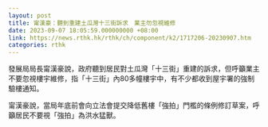 ```yaml
---
layout: post
title: 甯漢豪：聽到重建土瓜灣十三街訴求　業主勿忽視維修
date: 2023-09-07 18:05:59.000000000 +08:00
link: https://news.rthk.hk/rthk/ch/component/k2/1717206-20230907.htm
categories: rthk
---
```


發展局局長甯漢豪說，政府聽到居民對土瓜灣「十三街」重建的訴求，但呼籲業主不要忽視樓宇維修，指「十三街」內80多幢樓宇中，有不少都收到屋宇署的強制驗樓通知。

甯漢豪說，當局年底前會向立法會提交降低舊樓「強拍」門檻的條例修訂草案，呼籲居民不要視「強拍」為洪水猛獸。

